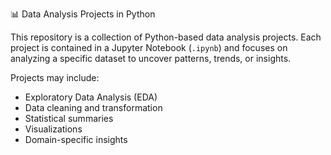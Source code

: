 📊 Data Analysis Projects in Python

This repository is a collection of Python-based data analysis projects. Each project is contained in a Jupyter Notebook (`.ipynb`) and focuses on analyzing a specific dataset to uncover patterns, trends, or insights.

Projects may include:
- Exploratory Data Analysis (EDA)
- Data cleaning and transformation
- Statistical summaries
- Visualizations
- Domain-specific insights
